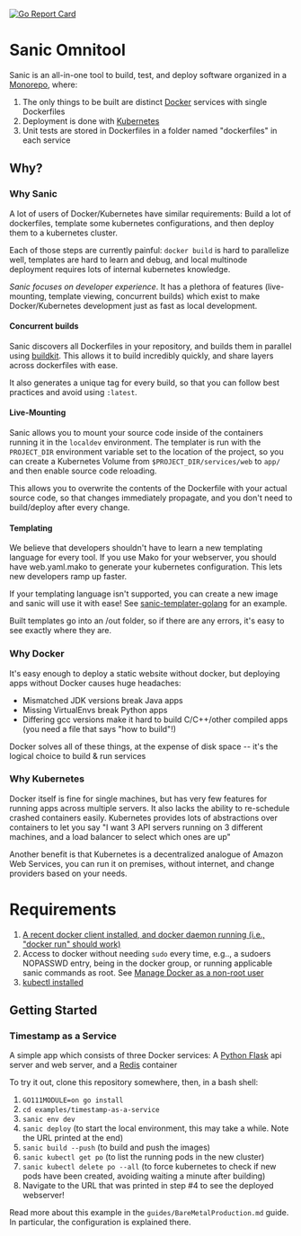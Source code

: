 [![Go Report Card](https://goreportcard.com/badge/github.com/distributed-containers-inc/sanic)](https://goreportcard.com/report/github.com/distributed-containers-inc/sanic)

# Sanic Omnitool

Sanic is an all-in-one tool to build, test, and deploy software organized in a [Monorepo](https://en.wikipedia.org/wiki/Monorepo), where:

1. The only things to be built are distinct [Docker](https://www.docker.com/) services with single Dockerfiles
2. Deployment is done with [Kubernetes](https://kubernetes.io/)
3. Unit tests are stored in Dockerfiles in a folder named "dockerfiles" in each service

## Why?

### Why Sanic
A lot of users of Docker/Kubernetes have similar requirements: Build a lot of dockerfiles, template some kubernetes configurations, and then deploy them to a kubernetes cluster.

Each of those steps are currently painful: `docker build` is hard to parallelize well, templates are hard to learn and debug, and local multinode deployment requires lots of internal kubernetes knowledge. 

*Sanic focuses on developer experience*. It has a plethora of features (live-mounting, template viewing, concurrent builds) which exist to make Docker/Kubernetes development just as fast as local development.

#### Concurrent builds
Sanic discovers all Dockerfiles in your repository, and builds them in parallel using [buildkit](https://github.com/moby/buildkit).  This allows it to build incredibly quickly, and share layers across dockerfiles with ease.

It also generates a unique tag for every build, so that you can follow best practices and avoid using `:latest`.


#### Live-Mounting
Sanic allows you to mount your source code inside of the containers running it in the `localdev` environment. The templater is run with the `PROJECT_DIR` environment variable set to the location of the project, so you can create a Kubernetes Volume from `$PROJECT_DIR/services/web` to `app/` and then enable source code reloading.

This allows you to overwrite the contents of the Dockerfile with your actual source code, so that changes immediately propagate, and you don't need to build/deploy after every change.

#### Templating
We believe that developers shouldn't have to learn a new templating language for every tool.  If you use Mako for your webserver, you should have web.yaml.mako to generate your kubernetes configuration.  This lets new developers ramp up faster.

If your templating language isn't supported, you can create a new image and sanic will use it with ease! See [sanic-templater-golang](https://github.com/distributed-containers-inc/sanic-templater-golang) for an example.

Built templates go into an /out folder, so if there are any errors, it's easy to see exactly where they are.

### Why Docker
It's easy enough to deploy a static website without docker, but deploying apps without Docker causes huge headaches:
- Mismatched JDK versions break Java apps
- Missing VirtualEnvs break Python apps
- Differing gcc versions make it hard to build C/C++/other compiled apps (you need a file that says "how to build"!)

Docker solves all of these things, at the expense of disk space -- it's the logical choice to build & run services

### Why Kubernetes
Docker itself is fine for single machines, but has very few features for running apps across multiple servers. It also lacks the ability to re-schedule crashed containers easily.  Kubernetes provides lots of abstractions over containers to let you say "I want 3 API servers running on 3 different machines, and a load balancer to select which ones are up"

Another benefit is that Kubernetes is a decentralized analogue of Amazon Web Services, you can run it on premises, without internet, and change providers based on your needs.

# Requirements

1. [A recent docker client installed, and docker daemon running (i.e., "docker run" should work)](https://docs.docker.com/install/)
2. Access to docker without needing `sudo` every time, e.g.., a sudoers NOPASSWD entry, being in the docker group, or running applicable sanic commands as root.  See [Manage Docker as a non-root user](https://docs.docker.com/install/linux/linux-postinstall/#manage-docker-as-a-non-root-user)
3. [kubectl installed](https://kubernetes.io/docs/tasks/tools/install-kubectl/)
## Getting Started

### Timestamp as a Service
A simple app which consists of three Docker services: A [Python Flask](http://flask.pocoo.org/) api server and web server, and a [Redis](https://redis.io/) container

To try it out, clone this repository somewhere, then, in a bash shell:
1. `GO111MODULE=on go install`
2. `cd examples/timestamp-as-a-service`
3. `sanic env dev`
4. `sanic deploy` (to start the local environment, this may take a while. Note the URL printed at the end)
5. `sanic build --push` (to build and push the images)
6. `sanic kubectl get po` (to list the running pods in the new cluster)
7. `sanic kubectl delete po --all` (to force kubernetes to check if new pods have been created, avoiding waiting a minute after building)
8. Navigate to the URL that was printed in step #4 to see the deployed webserver!

Read more about this example in the `guides/BareMetalProduction.md` guide.  In particular, the configuration is explained there.
